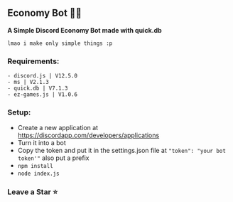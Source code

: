 ## Economy Bot 💸💸

**A Simple Discord Economy Bot made with quick.db**

`lmao i make only simple things :p`

### Requirements:
```
- discord.js | V12.5.0 
- ms | V2.1.3
- quick.db | V7.1.3
- ez-games.js | V1.0.6
```

### Setup:
- Create a new application at https://discordapp.com/developers/applications
- Turn it into a bot
- Copy the token and put it in the settings.json file at `"token": "your bot token'"` also put a prefix 
- `npm install`
- `node index.js`



### Leave a Star ⭐ 
